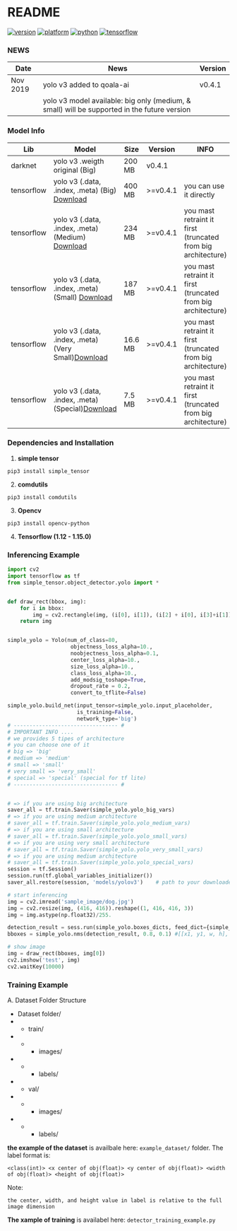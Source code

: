 # README #

[![version](https://img.shields.io/badge/simple__tensor-v0.7.12-brightgreen)](https://pypi.org/project/simple-tensor/)
[![platform](https://img.shields.io/badge/platform-linux--64-brightgreen)]()
[![python](https://img.shields.io/badge/python-%3E%3D3.5-brightgreen)]()
[![tensorflow](https://img.shields.io/badge/tensorflow-1.12.x%20--%201.15.0-brightgreen)]()



### NEWS
| Date       |                                                         News                                                                     |     Version       |
| ---------- | -------------------------------------------------------------------------------------------------------------------------------- | ----------------- |
|Nov 2019    | yolo v3 added to qoala-ai     |      v0.4.1       |
|            | yolo v3 model available: big only (medium, & small) will be supported in the future version ||


### Model Info

| Lib         |     Model                                                             |     Size          | Version       | INFO |
| ----------- | --------------------------------------------------------------------- | ----------------- | --------------|------|
|  darknet    | yolo v3 .weigth original (Big)                                        |      200 MB       | v0.4.1        |
|  tensorflow | yolo v3 (.data, .index, .meta) (Big) [Download](https://drive.google.com/drive/folders/1yfC0jj5RsrLgU5PquNGSkccTL4V8_i-T?usp=sharing) | 400 MB | >=v0.4.1 | you can use it directly |
|  tensorflow | yolo v3 (.data, .index, .meta) (Medium) [Download](https://drive.google.com/file/d/1wPb35ZyJS_Hx1Jw35qe9Mltygs9EzDXW/view?usp=sharing)| 234 MB | >=v0.4.1 | you mast retraint it first (truncated from big architecture) |
|  tensorflow | yolo v3 (.data, .index, .meta) (Small) [Download](https://drive.google.com/file/d/1Sjld1hE9Ts5ltkG-8Wj4JJsAv2uK_m8k/view?usp=sharing) | 187 MB | >=v0.4.1 | you mast retraint it first (truncated from big architecture)|
|  tensorflow | yolo v3 (.data, .index, .meta) (Very Small)[Download](https://drive.google.com/file/d/1ssDC3PjoYEmZmd1iwmYSw6BqR4pk_3K3/view?usp=sharing)|16.6 MB| >=v0.4.1 | you mast retraint it first (truncated from big architecture) |
|  tensorflow | yolo v3 (.data, .index, .meta) (Special)[Download](https://drive.google.com/file/d/1ZdO8ZyfqxfrOz6PdQdQaCgKx1_LBQUjm/view?usp=sharing)|7.5 MB | >=v0.4.1 | you mast retraint it first (truncated from big architecture) |

### Dependencies and Installation
1. **simple tensor**
```
pip3 install simple_tensor
```
2. **comdutils**
```
pip3 install comdutils
```
3. **Opencv**
```
pip3 install opencv-python
```
4. **Tensorflow (1.12 - 1.15.0)**



### Inferencing Example
```python
import cv2
import tensorflow as tf
from simple_tensor.object_detector.yolo import *


def draw_rect(bbox, img):
    for i in bbox:
        img = cv2.rectangle(img, (i[0], i[1]), (i[2] + i[0], i[3]+i[1]), (255,255,0), 2)
    return img


simple_yolo = Yolo(num_of_class=80,
                    objectness_loss_alpha=10., 
                    noobjectness_loss_alpha=0.1, 
                    center_loss_alpha=10., 
                    size_loss_alpha=10., 
                    class_loss_alpha=10.,
                    add_modsig_toshape=True,
                    dropout_rate = 0.2,
                    convert_to_tflite=False) 

simple_yolo.build_net(input_tensor=simple_yolo.input_placeholder, 
                      is_training=False, 
                      network_type='big') 
# --------------------------------- #
# IMPORTANT INFO ....
# we provides 5 tipes of architecture 
# you can choose one of it
# big => 'big'
# medium => 'medium'
# small => 'small'
# very small => 'very_small'
# special => 'special' (special for tf lite)
# --------------------------------- #


# => if you are using big architecture
saver_all = tf.train.Saver(simple_yolo.yolo_big_vars)
# => if you are using medium architecture
# saver_all = tf.train.Saver(simple_yolo.yolo_medium_vars)
# => if you are using small architecture
# saver_all = tf.train.Saver(simple_yolo.yolo_small_vars)
# => if you are using very small architecture
# saver_all = tf.train.Saver(simple_yolo.yolo_very_small_vars)
# => if you are using medium architecture
# saver_all = tf.train.Saver(simple_yolo.yolo_special_vars)
session = tf.Session()
session.run(tf.global_variables_initializer())
saver_all.restore(session, 'models/yolov3')    # path to your downloaded model

# start inferencing
img = cv2.imread('sample_image/dog.jpg')
img = cv2.resize(img, (416, 416)).reshape((1, 416, 416, 3))
img = img.astype(np.float32)/255.

detection_result = sess.run(simple_yolo.boxes_dicts, feed_dict={simple_yolo.input_placeholder: img})
bboxes = simple_yolo.nms(detection_result, 0.8, 0.1) #[[x1, y1, w, h], [...]]

# show image
img = draw_rect(bboxes, img[0])
cv2.imshow('test', img)
cv2.waitKey(10000)
```


### Training Example
A. Dataset Folder Structure
- Dataset folder/
-   - train/
-   -   - images/
-   -   - labels/
-   - val/
-   -   - images/
-   -   - labels/

**the example of the dataset** is availbale here: `example_dataset/` folder. The label format is:
```
<class(int)> <x center of obj(float)> <y center of obj(float)> <width of obj(float)> <height of obj(float)>
```
Note:
```
the center, width, and height value in label is relative to the full image dimension
```

**The xample of training** is availabel here: `detector_training_example.py`



